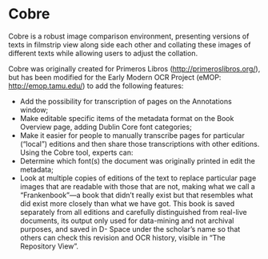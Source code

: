 # Cobre
Cobre is a robust image comparison environment, presenting versions of texts in filmstrip view along side each other and 
collating these images of different texts while allowing users to adjust the collation.

Cobre was originally created for Primeros Libros (http://primeroslibros.org/), but has been modified for the Early Modern OCR 
Project (eMOP: http://emop.tamu.edu/) to add the following features:
+ Add the possibility for transcription of pages on the Annotations window;
+ Make editable specific items of the metadata format on the Book Overview
page, adding Dublin Core font categories;
+ Make it easier for people to manually transcribe pages for particular (“local”)
editions and then share those transcriptions with other editions.
Using the Cobre tool, experts can:
+ Determine which font(s) the document was originally printed in edit the
metadata;
+ Look at multiple copies of editions of the text to replace particular page
images that are readable with those that are not, making what we call a “Frankenbook”—a 
book that didn’t really exist but that resembles what
did exist more closely than what we have got. This book is saved separately
from all editions and carefully distinguished from real-live documents, its
output only used for data-mining and not archival purposes, and saved in D-
Space under the scholar’s name so that others can check this revision and
OCR history, visible in “The Repository View”.
